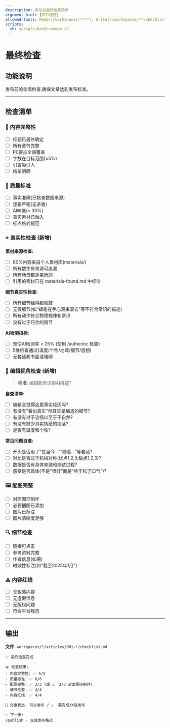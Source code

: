 ```yaml
---
description: 发布前最终检查清单
argument-hint: [项目路径]
allowed-tools: Read(//workspaces/**/*), Write(//workspaces/**/checklist.md)
scripts:
  sh: scripts/bash/common.sh
---
```


# 最终检查

## 功能说明

发布前的全面检查,确保文章达到发布标准。

---

## 检查清单

### 📝 内容完整性

- [ ] 标题已最终确定
- [ ] 所有章节完整
- [ ] P0要点全部覆盖
- [ ] 字数在目标范围(±5%)
- [ ] 引言吸引人
- [ ] 结论明确

### 🎯 质量标准

- [ ] 事实准确(已核查数据来源)
- [ ] 逻辑严密(无矛盾)
- [ ] AI味低(< 30%)
- [ ] 真实素材已融入
- [ ] 标点格式规范

### ⭐ 真实性检查 (新增)

**素材来源检查:**
- [ ] 80%内容来自个人素材库(materials/)
- [ ] 所有数字有来源可追溯
- [ ] 所有场景都是亲历的
- [ ] 引用的素材已在 materials-found.md 中标注

**细节真实性检查:**
- [ ] 所有细节经得起推敲
- [ ] 无假细节(如"蜡笔在手心滚来滚去"等不符合常识的描述)
- [ ] 所有动作符合物理规律和常识
- [ ] 没有过于巧合的情节

**AI检测指标:**
- [ ] 预估AI检测率 < 25% (使用 /authentic 检查)
- [ ] 5维检查通过(温度/个性/地域/细节/思想)
- [ ] 无套话和书面语堆砌

### 📝 编辑视角检查 (新增)

> **标准**: 编辑能否识别AI痕迹?

**自查清单:**
- [ ] 编辑会觉得这是真实经历吗?
- [ ] 有没有"看似真实"但其实是编造的细节?
- [ ] 有没有过于流畅以至于不自然?
- [ ] 有没有缺少真实情感的段落?
- [ ] 是否有温度和个性?

**常见问题自查:**
- [ ] 开头是否用了"在当今...""随着..."等套话?
- [ ] 对比是否过于机械对称(优点1,2,3;缺点1,2,3)?
- [ ] 数据是否有具体来源和测试过程?
- [ ] 感受是否具体(不是"很好"而是"终于松了口气")?

### 🖼️ 配图完整

- [ ] 封面图已制作
- [ ] 必要插图已添加
- [ ] 图片已标注
- [ ] 图片清晰度足够

### 🔍 细节检查

- [ ] 链接可点击
- [ ] 参考资料完整
- [ ] 作者信息(如需)
- [ ] 时效性标注(如"截至2025年1月")

### ⚠️ 内容红线

- [ ] 无敏感内容
- [ ] 无虚假信息
- [ ] 无版权问题
- [ ] 符合平台规范

---

## 输出

**文件**: `workspaces/*/articles/001-*/checklist.md`

```
✅ 最终检查完成

📊 检查结果:
- 内容完整性: ✅ 5/5
- 质量标准: ✅ 6/6
- 配图完整: ✅ 3/3 (或 ⚠️  2/3 封面图待制作)
- 细节检查: ✅ 4/4
- 内容红线: ✅ 4/4

🎯 文章状态: 可以发布 / ⚠️  需完成XX后发布

💡 下一步:
/publish - 生成发布格式
```
